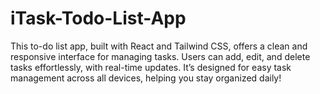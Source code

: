 # iTask-Todo-List-App
This to-do list app, built with React and Tailwind CSS, offers a clean and responsive interface for managing tasks. Users can add, edit, and delete tasks effortlessly, with real-time updates. It’s designed for easy task management across all devices, helping you stay organized daily!

